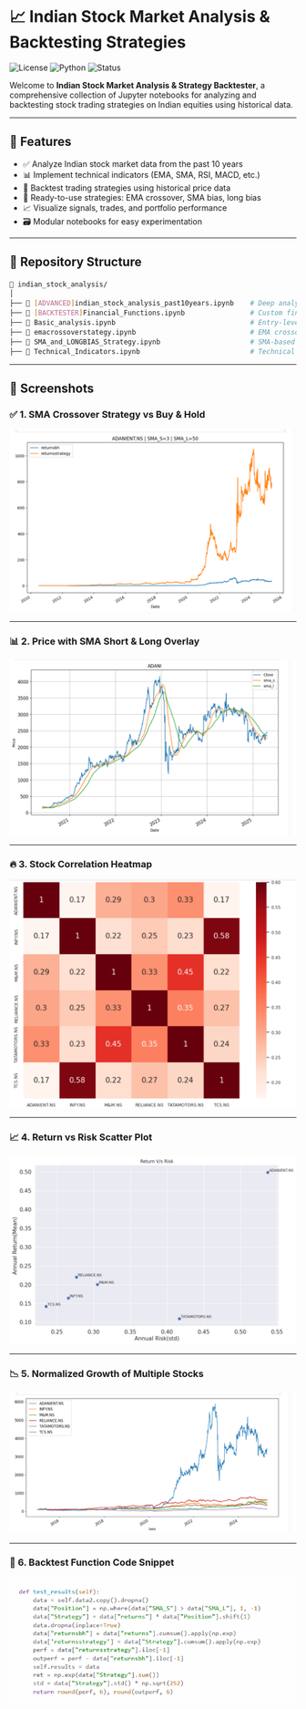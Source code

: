 
# 📈 Indian Stock Market Analysis & Backtesting Strategies

![License](https://img.shields.io/badge/license-MIT-blue.svg)
![Python](https://img.shields.io/badge/python-3.8%2B-blue.svg)
![Status](https://img.shields.io/badge/status-Active-brightgreen)

Welcome to **Indian Stock Market Analysis & Strategy Backtester**, a comprehensive collection of Jupyter notebooks for analyzing and backtesting stock trading strategies on Indian equities using historical data.

---

## 🧠 Features

- ✅ Analyze Indian stock market data from the past 10 years  
- 📊 Implement technical indicators (EMA, SMA, RSI, MACD, etc.)  
- 🔁 Backtest trading strategies using historical price data  
- 🧪 Ready-to-use strategies: EMA crossover, SMA bias, long bias  
- 📈 Visualize signals, trades, and portfolio performance  
- 🗃 Modular notebooks for easy experimentation  

---

## 📂 Repository Structure

```bash
📁 indian_stock_analysis/
│
├── 📘 [ADVANCED]indian_stock_analysis_past10years.ipynb    # Deep analysis of Indian stocks
├── 📘 [BACKTESTER]Financial_Functions.ipynb                # Custom financial & helper functions
├── 📘 Basic_analysis.ipynb                                 # Entry-level analysis on price/returns
├── 📘 emacrossoverstategy.ipynb                            # EMA crossover strategy backtesting
├── 📘 SMA_and_LONGBIAS_Strategy.ipynb                      # SMA-based long-only trading logic
├── 📘 Technical_Indicators.ipynb                           # Technical indicator implementations

```

---


## 📸 Screenshots

### ✅ 1. SMA Crossover Strategy vs Buy & Hold


![SMA Crossover vs Buy & Hold](assets/backtestingresults.PNG)

---

### 📊 2. Price with SMA Short & Long Overlay


![SMA Overlay](assets/basicanalysis.PNG)


---

### 🔥 3. Stock Correlation Heatmap


![Correlation Heatmap](assets/corelationheatmap.PNG)


---

### 📈 4. Return vs Risk Scatter Plot


![Return vs Risk](assets/returnvsrisk.PNG)


---

### 📉 5. Normalized Growth of Multiple Stocks


![Multi Stock Growth](assets/standardizationplot.PNG)

---

### 🧮 6. Backtest Function Code Snippet

![Backtest Code](assets/strategylogics.PNG)

